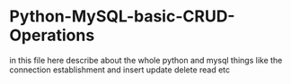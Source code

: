 # Python-MySQL-basic-CRUD-Operations
in this file here describe about the whole python and mysql things like the connection establishment and insert update delete read etc
